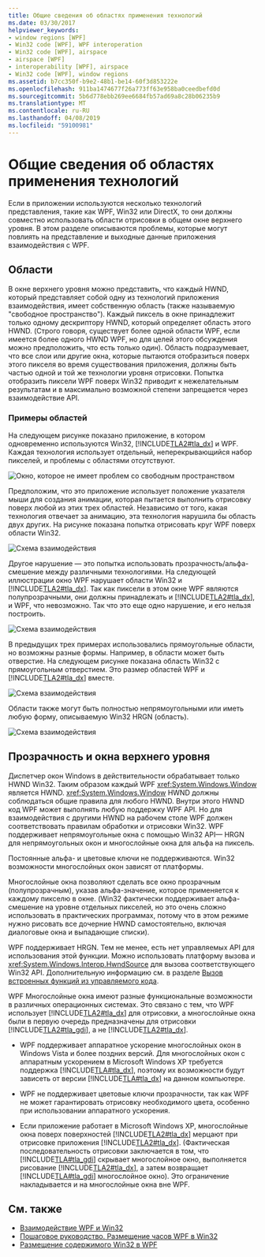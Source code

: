 ```yaml
---
title: Общие сведения об областях применения технологий
ms.date: 03/30/2017
helpviewer_keywords:
- window regions [WPF]
- Win32 code [WPF], WPF interoperation
- Win32 code [WPF], airspace
- airspace [WPF]
- interoperability [WPF], airspace
- Win32 code [WPF], window regions
ms.assetid: b7cc350f-b9e2-48b1-be14-60f3d853222e
ms.openlocfilehash: 911ba1474677f26a773ff63e958ba0ceedbefd0d
ms.sourcegitcommit: 5b6d778ebb269ee6684fb57ad69a8c28b06235b9
ms.translationtype: MT
ms.contentlocale: ru-RU
ms.lasthandoff: 04/08/2019
ms.locfileid: "59100981"
---
```

# <a name="technology-regions-overview"></a>Общие сведения об областях применения технологий
Если в приложении используются несколько технологий представления, такие как WPF, Win32 или DirectX, то они должны совместно использовать области отрисовки в общем окне верхнего уровня. В этом разделе описываются проблемы, которые могут повлиять на представление и выходные данные приложения взаимодействия с WPF.  
  
## <a name="regions"></a>Области  
 В окне верхнего уровня можно представить, что каждый HWND, который представляет собой одну из технологий приложения взаимодействия, имеет собственную область (также называемую "свободное пространство"). Каждый пиксель в окне принадлежит только одному дескриптору HWND, который определяет область этого HWND. (Строго говоря, существует более одной области WPF, если имеется более одного HWND WPF, но для целей этого обсуждения можно предположить, что есть только один). Область подразумевает, что все слои или другие окна, которые пытаются отобразиться поверх этого пикселя во время существования приложения, должны быть частью одной и той же технологии уровня отрисовки. Попытка отобразить пиксели WPF поверх Win32 приводит к нежелательным результатам и в максимально возможной степени запрещается через взаимодействие API.  
  
### <a name="region-examples"></a>Примеры областей  
 На следующем рисунке показано приложение, в котором одновременно используются Win32, [!INCLUDE[TLA2#tla_dx](../../../../includes/tla2sharptla-dx-md.md)] и WPF. Каждая технология использует отдельный, неперекрывающийся набор пикселей, и проблемы с областями отсутствуют.  
  
 ![Окно, которое не имеет проблем со свободным пространством](./media/migrationinteroparchitectarticle01.png "MigrationInteropArchitectArticle01")  
  
 Предположим, что это приложение использует положение указателя мыши для создания анимации, которая пытается выполнить отрисовку поверх любой из этих трех областей. Независимо от того, какая технология отвечает за анимацию, эта технология нарушила бы область двух других. На рисунке показана попытка отрисовать круг WPF поверх области Win32.  
  
 ![Схема взаимодействия](./media/migrationinteroparchitectarticle02.png "MigrationInteropArchitectArticle02")  
  
 Другое нарушение — это попытка использовать прозрачность/альфа-смешение между различными технологиями.  На следующей иллюстрации окно WPF нарушает области Win32 и [!INCLUDE[TLA2#tla_dx](../../../../includes/tla2sharptla-dx-md.md)]. Так как пиксели в этом окне WPF являются полупрозрачными, они должны принадлежать и [!INCLUDE[TLA2#tla_dx](../../../../includes/tla2sharptla-dx-md.md)], и WPF, что невозможно.  Так что это еще одно нарушение, и его нельзя построить.  
  
 ![Схема взаимодействия](./media/migrationinteroparchitectarticle03.png "MigrationInteropArchitectArticle03")  
  
 В предыдущих трех примерах использовались прямоугольные области, но возможны разные формы.  Например, в области может быть отверстие. На следующем рисунке показана область Win32 с прямоугольным отверстием. Это размер областей WPF и [!INCLUDE[TLA2#tla_dx](../../../../includes/tla2sharptla-dx-md.md)] вместе.  
  
 ![Схема взаимодействия](./media/migrationinteroparchitectarticle04.png "MigrationInteropArchitectArticle04")  
  
 Области также могут быть полностью непрямоугольными или иметь любую форму, описываемую Win32 HRGN (область).  
  
 ![Схема взаимодействия](./media/migrationinteroparchitectarticle05.png "MigrationInteropArchitectArticle05")  
  
## <a name="transparency-and-top-level-windows"></a>Прозрачность и окна верхнего уровня  
 Диспетчер окон Windows в действительности обрабатывает только HWND Win32. Таким образом каждый WPF <xref:System.Windows.Window> является HWND. <xref:System.Windows.Window> HWND должны соблюдаться общие правила для любого HWND. Внутри этого HWND код WPF может выполнять любую поддержку WPF API. Но для взаимодействия с другими HWND на рабочем столе WPF должен соответствовать правилам обработки и отрисовки Win32.  WPF поддерживает непрямоугольные окна с помощью Win32 API— HRGN для непрямоугольных окон и многослойные окна для альфа на пиксель.  
  
 Постоянные альфа- и цветовые ключи не поддерживаются.  Win32 возможности многослойных окон зависят от платформы.  
  
 Многослойные окна позволяют сделать все окно прозрачным (полупрозрачным), указав альфа-значение, которое применяется к каждому пикселю в окне.  (Win32 фактически поддерживает альфа-смешение на уровне отдельных пикселей, но это очень сложно использовать в практических программах, потому что в этом режиме нужно рисовать все дочерние HWND самостоятельно, включая диалоговые окна и выпадающие списки).  
  
 WPF поддерживает HRGN. Тем не менее, есть нет управляемых API для использования этой функции. Можно использовать платформу вызова и <xref:System.Windows.Interop.HwndSource> для вызова соответствующего Win32 API. Дополнительную информацию см. в разделе [Вызов встроенных функций из управляемого кода](/cpp/dotnet/calling-native-functions-from-managed-code).  
  
 WPF Многослойные окна имеют разные функциональные возможности в различных операционных системах. Это связано с тем, что WPF использует [!INCLUDE[TLA2#tla_dx](../../../../includes/tla2sharptla-dx-md.md)] для отрисовки, а многослойные окна были в первую очередь предназначены для отрисовки [!INCLUDE[TLA2#tla_gdi](../../../../includes/tla2sharptla-gdi-md.md)], а не [!INCLUDE[TLA2#tla_dx](../../../../includes/tla2sharptla-dx-md.md)].  
  
-   WPF поддерживает аппаратное ускорение многослойных окон в Windows Vista и более поздних версий. Для многослойных окон с аппаратным ускорением в Microsoft Windows XP требуется поддержка [!INCLUDE[TLA#tla_dx](../../../../includes/tlasharptla-dx-md.md)], поэтому их возможности будут зависеть от версии [!INCLUDE[TLA#tla_dx](../../../../includes/tlasharptla-dx-md.md)] на данном компьютере.  
  
-   WPF не поддерживает цветовые ключи прозрачности, так как WPF не может гарантировать отрисовку необходимого цвета, особенно при использовании аппаратного ускорения.  
  
-   Если приложение работает в Microsoft Windows XP, многослойные окна поверх поверхностей [!INCLUDE[TLA2#tla_dx](../../../../includes/tla2sharptla-dx-md.md)] мерцают при отрисовке приложения [!INCLUDE[TLA2#tla_dx](../../../../includes/tla2sharptla-dx-md.md)].  (Фактическая последовательность отрисовки заключается в том, что [!INCLUDE[TLA#tla_gdi](../../../../includes/tlasharptla-gdi-md.md)] скрывает многослойное окно, выполняется рисование [!INCLUDE[TLA2#tla_dx](../../../../includes/tla2sharptla-dx-md.md)], а затем возвращает [!INCLUDE[TLA#tla_gdi](../../../../includes/tlasharptla-gdi-md.md)] многослойное окно).  Это ограничение накладывается и на многослойные окна вне WPF.  
  
## <a name="see-also"></a>См. также

- [Взаимодействие WPF и Win32](wpf-and-win32-interoperation.md)
- [Пошаговое руководство. Размещение часов WPF в Win32](walkthrough-hosting-a-wpf-clock-in-win32.md)
- [Размещение содержимого Win32 в WPF](hosting-win32-content-in-wpf.md)
